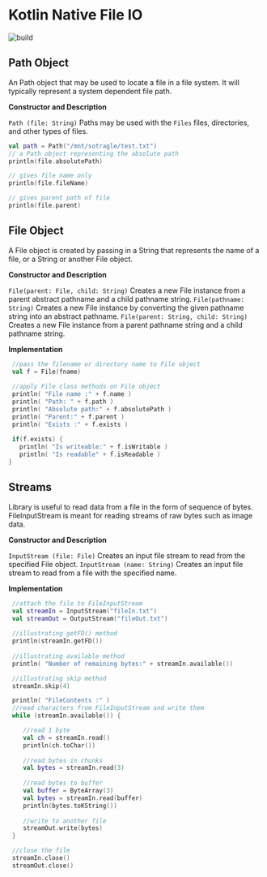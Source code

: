 
# Kotlin Native File IO

![build](https://github.com/kavanmevada/kotlin-native-io/workflows/Build/badge.svg)
  

## Path Object

An Path object that may be used to locate a file in a file system. It will typically represent a system dependent file path.

**Constructor and Description**

`Path (file: String)` Paths may be used with the `Files` files, directories, and other types of files.
<div class="sample" markdown="1" theme="idea" data-highlight-only>

```kotlin
val path = Path("/mnt/sotragle/test.txt")
// a Path object representing the absolute path
println(file.absolutePath)

// gives file name only
println(file.fileName)

// gives parent path of file
println(file.parent)
```
</div>

## File Object

A File object is created by passing in a String that represents the name of a file, or a String or another File object. 

**Constructor and Description**

`File(parent: File, child: String)` Creates a new File instance from a parent abstract pathname and a child pathname string.
`File(pathname: String)` Creates a new File instance by converting the given pathname string into an abstract pathname.
`File(parent: String, child: String)` Creates a new File instance from a parent pathname string and a child pathname string.

**Implementation**
<div class="sample" markdown="1" theme="idea" data-highlight-only>

```kotlin
 //pass the filename or directory name to File object
 val f = File(fname)
 
 //apply File class methods on File object
 println( "File name :" + f.name )
 println( "Path: " + f.path )
 println( "Absolute path:" + f.absolutePath )
 println( "Parent:" + f.parent )
 println( "Exists :" + f.exists )
 
 if(f.exists) {
   println( "Is writeable:" + f.isWritable )
   println( "Is readable" + f.isReadable )
}
```
</div>


## Streams

Library is useful to read data from a file in the form of sequence of bytes. FileInputStream is meant for reading streams of raw bytes such as image data.

**Constructor and Description**

```InputStream (file: File)``` Creates an input file stream to read from the specified File object.
```InputStream (name: String)``` Creates an input file stream to read from a file with the specified name.

**Implementation**
<div class="sample" markdown="1" theme="idea" data-highlight-only>

```kotlin
 //attach the file to FileInputStream
 val streamIn = InputStream("fileIn.txt")
 val streamOut = OutputStream("fileOut.txt")
	
 //illustrating getFD() method
 println(streamIn.getFD())
	
 //illustrating available method
 println( "Number of remaining bytes:" + streamIn.available())

 //illustrating skip method
 streamIn.skip(4)

 println( "FileContents :" )
 //read characters from FileInputStream and write them
 while (streamIn.available()) {

 	//read 1 byte
 	val ch = streamIn.read()
	println(ch.toChar())
	
	//read bytes in chunks
	val bytes = streamIn.read(3)
	
	//read bytes to buffer
	val buffer = ByteArray(3)
	val bytes = streamIn.read(buffer)
	println(bytes.toKString())
	
	//write to another file
	streamOut.write(bytes)
 }

 //close the file
 streamIn.close()
 streamOut.close()
```
</div>
